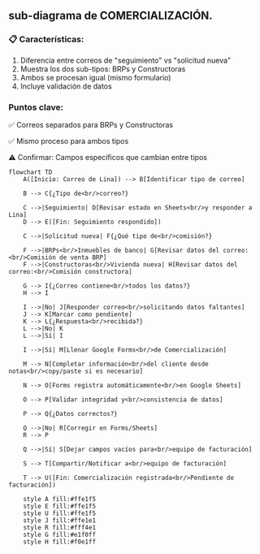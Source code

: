 ##  sub-diagrama de COMERCIALIZACIÓN.
### 📋 Características:

1. Diferencia entre correos de "seguimiento" vs "solicitud nueva"
2. Muestra los dos sub-tipos: BRPs y Constructoras
3. Ambos se procesan igual (mismo formulario)
4. Incluye validación de datos

### Puntos clave:

✅ Correos separados para BRPs y Constructoras

✅ Mismo proceso para ambos tipos

⚠️ Confirmar: Campos específicos que cambian entre tipos
```mermaid
flowchart TD
    A([Inicio: Correo de Lina]) --> B[Identificar tipo de correo]
    
    B --> C{¿Tipo de<br/>correo?}
    
    C -->|Seguimiento| D[Revisar estado en Sheets<br/>y responder a Lina]
    D --> E([Fin: Seguimiento respondido])
    
    C -->|Solicitud nueva| F{¿Qué tipo de<br/>comisión?}
    
    F -->|BRPs<br/>Inmuebles de banco| G[Revisar datos del correo:<br/>Comisión de venta BRP]
    F -->|Constructoras<br/>Vivienda nueva| H[Revisar datos del correo:<br/>Comisión constructora]
    
    G --> I{¿Correo contiene<br/>todos los datos?}
    H --> I
    
    I -->|No| J[Responder correo<br/>solicitando datos faltantes]
    J --> K[Marcar como pendiente]
    K --> L{¿Respuesta<br/>recibida?}
    L -->|No| K
    L -->|Sí| I
    
    I -->|Sí| M[Llenar Google Forms<br/>de Comercialización]
    
    M --> N[Completar información<br/>del cliente desde notas<br/>copy/paste si es necesario]
    
    N --> O[Forms registra automáticamente<br/>en Google Sheets]
    
    O --> P[Validar integridad y<br/>consistencia de datos]
    
    P --> Q{¿Datos correctos?}
    
    Q -->|No| R[Corregir en Forms/Sheets]
    R --> P
    
    Q -->|Sí| S[Dejar campos vacíos para<br/>equipo de facturación]
    
    S --> T[Compartir/Notificar a<br/>equipo de facturación]
    
    T --> U([Fin: Comercialización registrada<br/>Pendiente de facturación])
    
    style A fill:#ffe1f5
    style E fill:#ffe1f5
    style U fill:#ffe1f5
    style J fill:#ffe1e1
    style R fill:#fff4e1
    style G fill:#e1f0ff
    style H fill:#f0e1ff
